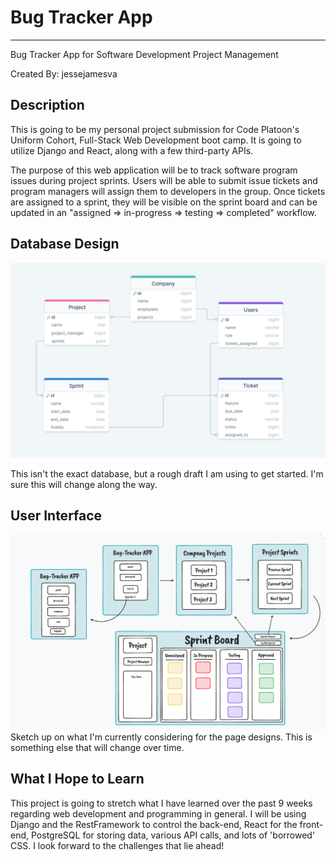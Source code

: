 # Bug Tracker App
---
Bug Tracker App for Software Development Project Management

Created By: jessejamesva

## Description
This is going to be my personal project submission for Code Platoon's Uniform Cohort, Full-Stack Web Development boot camp. It is going to utilize Django and React, along with a few third-party APIs. 

The purpose of this web application will be to track software program issues during project sprints. Users will be able to submit issue tickets and program managers will assign them to developers in the group. Once tickets are assigned to a sprint, they will be visible on the sprint board and can be updated in an "assigned => in-progress => testing => completed" workflow. 

## Database Design
![DB with SQLDraw](bug_trackerV2.png) 

This isn't the exact database, but a rough draft I am using to get started. I'm sure this will change along the way. 

## User Interface
![U/I with TLDraw](BugApp_TLDraw1.png)
Sketch up on what I'm currently considering for the page designs. This is something else that will change over time. 

## What I Hope to Learn
This project is going to stretch what I have learned over the past 9 weeks regarding web development and programming in general. I will be using Django and the RestFramework to control the back-end, React for the front-end, PostgreSQL for storing data, various API calls, and lots of 'borrowed' CSS. I look forward to the challenges that lie ahead!
